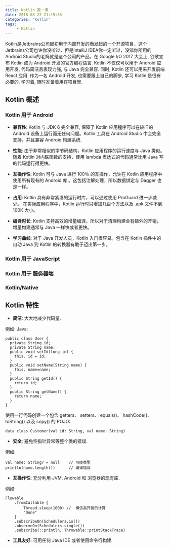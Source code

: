 ```yaml
---
title: Kotlin 第一课
date: 2018-08-22 21:19:53
categories: "Kotlin"
tags:
     - Kotlin
---
```


Kotlin是Jetbrains公司起初用于内部开发的而发起的一个开源项目，这个Jetbrains公司也许你没听过，但是IntelliJ IDEA你一定听过，没错你所用的Android Studio的老妈就是这个公司的产品。在 Google I/O 2017 大会上, 谷歌宣布 Kotlin 成为 Android 开发的官方编程语言.
Kotlin 不仅仅可以用于 Android 应用开发, 代码简洁且表现力强, 与 Java 完全兼容. 同时, Kotlin 还可以用来开发前端 React 应用.
作为一名 Android 开发, 也需要跟上自己的脚步, 学习 Kotlin 是很有必要的. 学习着, 随时准备着用在项目里.

<!-- more -->

## Kotlin 概述

### Kotlin 用于 Android

* **兼容性**: Kotlin 与 JDK 6 完全兼容, 保障了 Kotlin 应用程序可以在较旧的 Android 设备上运行而无任何问题。Kotlin 工具在 Android Studio 中会完全支持，并且兼容 Android 构建系统.

* **性能**: 由于非常相似的字节码结构，Kotlin 应用程序的运行速度与 Java 类似。 随着 Kotlin 对内联函数的支持，使用 lambda 表达式的代码通常比用 Java 写的代码运行得更快。

* **互操作性**: Kotlin 可与 Java 进行 100％ 的互操作，允许在 Kotlin 应用程序中使用所有现有的 Android 库 。这包括注解处理，所以数据绑定与 Dagger 也是一样。

* **占用**: Kotlin 具有非常紧凑的运行时库，可以通过使用 ProGuard 进一步减少。 在实际应用程序中，Kotlin 运行时只增加几百个方法以及 .apk 文件不到 100K 大小。

* **编译时长**: Kotlin 支持高效的增量编译，所以对于清理构建会有额外的开销，增量构建通常与 Java 一样快或者更快。

* **学习曲线**: 对于 Java 开发人员，Kotlin 入门很容易。包含在 Kotlin 插件中的自动 Java 到 Kotlin 的转换器有助于迈出第一步。

### Kotlin 用于 JavaScript

### Kotlin 用于 服务器端

### Kotlin/Native

## Kotlin 特性

* **简洁**: 大大地减少代码量.

例如:
Java:
```
public class User {
  private String id;
  private String name;
  public void setId(long id) {
    this. id = id;
  }
  public void setName(String name) {
    this. name=name;
  }
  public String getId() {
    return id;
  }
  public String getName() {
    return name;
  }
}
```
使用一行代码创建一个包含 getters、 setters、 equals()、 hashCode()、 toString() 以及 copy() 的 POJO:
```
data class Customer(val id: String, val name: String)
```

* **安全**: 避免空指针异常等整个类的错误.

例如:
```
val name: String? = null    // 可控类型
println(name.length())      // 编译错误
```

* **互操作性**: 充分利用 JVM, Android 和 浏览器的现有库.

例如:
```
Flowable
    .fromCallable {
        Thread.sleep(1000) //  模仿高开销的计算
        "Done"
    }
    .subscribeOn(Schedulers.io())
    .observeOn(Schedulers.single())
    .subscribe(::println, Throwable::printStackTrace)
```

* **工具友好**: 可用任何 Java IDE 或者使用命令行构建.
